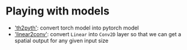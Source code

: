 # Playing with models

+ ['th2pyth'](th2pyth.ipynb): convert torch model into pytorch model
+ ['linear2conv'](spatial_model.ipynb): convert `Linear` into `Conv2D` layer so that we can get a spatial output for any given input size
